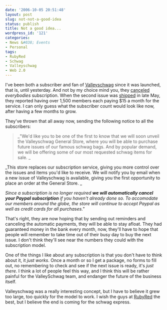 ```yaml
---
date: '2006-10-05 20:51:48'
layout: post
slug: not-not-a-good-idea
status: publish
title: Not a good idea...
wordpress_id: '121'
categories:
- News &#038; Events
- Personal
tags:
- RubyRed
- Schwag
- Valleyschwag
- Web 2.0
---
```


I've been both a subscriber and fan of [Valleyschwag](http://valleyschwag.com/) since it was launched, that is, until yesterday. And not by my choice mind you, they [canceled](http://valleyschwag.com/chronicles/2006/10/03/changes-are-afoot-at-valleyschwag/) _everybodies_ subscription. When the second issue was [shipped](http://adamcaudill.com/2006/05/26/the-schwag-has-shipped/) in late May, they reported having over 1,500 members each paying $15 a month for the service. I can only guess what the subscriber count would look like now, after having a few months to grow.

They've thrown that all away now, sending the following notice to all the subscribers:


> _"We'd like you to be one of the first to know that we will soon unveil the Valleyschwag General Store, where you will be able to purchase future issues of our famous schwag bags. And by popular demand, we will be offering some of our most requested schwag items for sale. _

_This store replaces our subscription service, giving you more control over the issues and items you'd like to receive. We will notify you by email when a new issue of Valleyschwag is available, giving you the first opportunity to place an order at the General Store. _

_Since a subscription is no longer required **we will automatically cancel your Paypal subscription** if you haven't already done so. To accomodate our members around the globe, the store will continue to accept Paypal as well as credit cards for all purchases."_


That's right, they are now hoping that by sending out reminders and canceling the automatic payments, they will be able to stay afloat. They had guaranteed money in the bank every month, now, they'll have to hope that people will remember to take time out of their busy day to buy the next issue. I don't think they'll see near the numbers they could with the subscription model.

One of the things I like about any subscription is that you don't have to think about it, it _just works_. Once a month or so I get a package, no forms to fill out, no remembering to check and see if the next issue is ready, it's _just there_. I think a lot of people feel this way, and I think this will be rather painful for the ValleySchwag team, and endanger the future of the business itself.

Valleyschwag was a really interesting concept, but I have to believe it grew too large, too quickly for the model to work. I wish the guys at [RubyRed](http://rubyredlabs.com/) the best, but I believe the end is coming for the schwag express.

